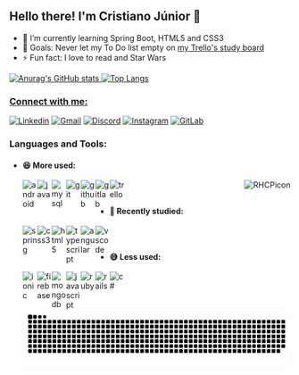 <!--
**cristiano-arch/cristiano-arch** is a ✨ _special_ ✨ repository because its `README.md` (this file) appears on your GitHub profile.

Here are some ideas to get you started:

- 🔭 I’m currently working on ...
- 🌱 I’m currently learning ...
- 👯 I’m looking to collaborate on ...
- 🤔 I’m looking for help with ...
- 💬 Ask me about ...
- 📫 How to reach me: ...
- 😄 Pronouns: ...
- ⚡ Fun fact: ...

[![Anurag's GitHub stats](https://github-readme-stats.vercel.app/api?username=cristiano-arch&show_icons=true&theme=dracula)](https://github.com/anuraghazra/github-readme-stats)
[![Top Langs](https://github-readme-stats.vercel.app/api/top-langs/?username=cristiano-arch&theme=dracula&layout=compact)](https://github.com/anuraghazra/github-readme-stats)

- 🔭 I’m currently working on [my personal study project](https://github.com/cristiano-arch/projetovg)
- 👯 I’m looking to contribute more to Open Source Projects
-->

## Hello there! I'm Cristiano Júnior :wave:
  
- 🌱 I’m currently learning Spring Boot, HTML5 and CSS3
- 🥅 Goals: Never let my To Do list empty on [my Trello's study board](https://trello.com/b/djEUI5pF/estudos) 
- ⚡ Fun fact: I love to read and Star Wars
  
<div>
  <a href="https://github.com/cristiano-arch">
  <img alt="Anurag's GitHub stats" height="180em" src="https://github-readme-stats.vercel.app/api?username=cristiano-arch&show_icons=true&theme=dracula&include_all_commits=true&count_private=true"/>
  <img alt="Top Langs" height="180em" src="https://github-readme-stats.vercel.app/api/top-langs/?username=cristiano-arch&layout=compact&langs_count=7&theme=dracula"/>
</div>
  
### Connect with me:

[![Linkedin](https://img.shields.io/badge/LinkedIn-0077B5?style=for-the-badge&logo=linkedin&logoColor=white)](https://www.linkedin.com/in/cristiano-jr-6a6519213)
[![Gmail](https://img.shields.io/badge/Gmail-D14836?style=for-the-badge&logo=gmail&logoColor=white)](https://mail.google.com/mail/u/?authuser=cristianoandre96@gmail.com)
[![Discord](https://img.shields.io/badge/Discord-7289DA?style=for-the-badge&logo=discord&logoColor=white)](https://discord.gg/kzB4hUTHAJ)
[![Instagram](https://img.shields.io/badge/Instagram-E4405F?style=for-the-badge&logo=instagram&logoColor=white)](https://www.instagram.com/cristianoandre96/)
[![GitLab](	https://img.shields.io/badge/GitLab-330F63?style=for-the-badge&logo=gitlab&logoColor=white)](https://gitlab.com/cristianoandre96)

### Languages and Tools:
- #### :satisfied: More used:
  <a href="#">
    <img align="left" alt="android" width="26px" src="https://cdn.jsdelivr.net/gh/devicons/devicon/icons/android/android-original.svg" />
    <img align="left" alt="java" width="26px" src="https://cdn.jsdelivr.net/gh/devicons/devicon/icons/java/java-original.svg" />
    <img align="left" alt="mysql" width="26px" src="https://cdn.jsdelivr.net/gh/devicons/devicon/icons/mysql/mysql-original.svg" />
    <img align="left" alt="git" width="26px" src="https://cdn.jsdelivr.net/gh/devicons/devicon/icons/git/git-original.svg" />
    <img align="left" alt="github" width="26px" src="https://cdn.jsdelivr.net/gh/devicons/devicon/icons/github/github-original.svg" />
    <img align="left" alt="gitlab" width="26px" src="https://cdn.jsdelivr.net/gh/devicons/devicon/icons/gitlab/gitlab-original.svg" />
    <img align="left" alt="trello" width="26px" src="https://cdn.jsdelivr.net/gh/devicons/devicon/icons/trello/trello-plain.svg" />
    <img align="right" alt="RHCPicon" src="https://media.discordapp.net/attachments/889188091678560269/889269445615304704/RHCPicon.gif">
  </a><br>
  
##

- #### :hugs: Recently studied:
  <a href="#">
    <img align="left" alt="spring" width="26px" src="https://cdn.jsdelivr.net/gh/devicons/devicon/icons/spring/spring-original.svg" />
    <img align="left" alt="css3" width="26px" src="https://cdn.jsdelivr.net/gh/devicons/devicon/icons/css3/css3-original.svg" />
    <img align="left" alt="html5" width="26px" src="https://cdn.jsdelivr.net/gh/devicons/devicon/icons/html5/html5-original.svg" />
    <img align="left" alt="typescript" width="26px" src="https://cdn.jsdelivr.net/gh/devicons/devicon/icons/typescript/typescript-original.svg" />
    <img align="left" alt="angular" width="26px" src="https://cdn.jsdelivr.net/gh/devicons/devicon/icons/angularjs/angularjs-original.svg" />
    <img align="left" alt="vscode" width="26px" src="https://cdn.jsdelivr.net/gh/devicons/devicon/icons/vscode/vscode-original.svg" />
  </a><br>
  
##

- #### :sweat_smile: Less used:
  <a href="#">
    <img align="left" alt="ionic" width="26px" src="https://cdn.jsdelivr.net/gh/devicons/devicon/icons/ionic/ionic-original.svg" />
    <img align="left" alt="firebase" width="26px" src="https://cdn.jsdelivr.net/gh/devicons/devicon/icons/firebase/firebase-plain.svg" />
    <img align="left" alt="mongodb" width="26px" src="https://cdn.jsdelivr.net/gh/devicons/devicon/icons/mongodb/mongodb-original.svg" />
    <img align="left" alt="javascript" width="26px" src="https://cdn.jsdelivr.net/gh/devicons/devicon/icons/javascript/javascript-original.svg" />
    <img align="left" alt="ruby" width="26px" src="https://cdn.jsdelivr.net/gh/devicons/devicon/icons/ruby/ruby-original.svg" />
    <img align="left" alt="rails" width="26px" src="https://cdn.jsdelivr.net/gh/devicons/devicon/icons/rails/rails-original-wordmark.svg" />
    <img align="left" alt="c#" width="26px" src="https://cdn.jsdelivr.net/gh/devicons/devicon/icons/csharp/csharp-original.svg" />
  </a><br>
  
  ![Snake animation](https://github.com/cristiano-arch/cristiano-arch/blob/output/github-contribution-grid-snake.svg)
  
